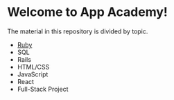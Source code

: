 # Welcome to App Academy!

The material in this repository is divided by topic.  

* [Ruby](ruby/Open_Ruby_Overview.md)
* SQL
* Rails
* HTML/CSS
* JavaScript
* React
* Full-Stack Project
